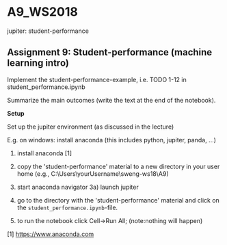 # A9_WS2018
jupiter: student-performance

Assignment 9: Student-performance (machine learning intro)
----------------------------------------------------------

Implement the student-performance-example, i.e. TODO 1-12 in student_performance.ipynb

Summarize the main outcomes (write the text at the end of the notebook).



**Setup** 

Set up the jupiter environment (as discussed in the lecture)

 E.g. on windows: install anaconda (this includes python, jupiter, panda, ...)

   1) install anaconda [1]

   2) copy the 'student-performance' material to a new directory in your user home (e.g., C:\Users\yourUsername\sweng-ws18\A9)

   3) start anaconda navigator
   3a) launch jupiter

   4) go to the directory with the 'student-performance' material and click on the `student_performance.ipynb`-file.

   5) to run the notebook click Cell->Run All;  (note:nothing will happen)




[1] https://www.anaconda.com

